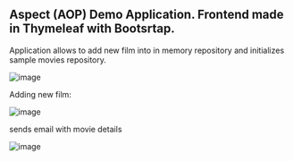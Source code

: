 ## Aspect (AOP) Demo Application. Frontend made in Thymeleaf with Bootsrtap.

Application allows to add new film into in memory repository and initializes sample movies repository.

![image](https://user-images.githubusercontent.com/28804847/69338647-eca8c300-0c63-11ea-881d-ad9c6c4bbc22.png)

Adding new film:

![image](https://user-images.githubusercontent.com/28804847/69338913-79ec1780-0c64-11ea-9692-225a16624abf.png)

sends email with movie details

![image](https://user-images.githubusercontent.com/28804847/69339027-c0417680-0c64-11ea-957d-b7342594423d.png)


